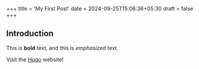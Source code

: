 +++
title = 'My First Post'
date = 2024-09-25T15:06:36+05:30
draft = false
+++

## Introduction

This is **bold** text, and this is *emphasized* text.

Visit the [Hugo](https://gohugo.io) website!